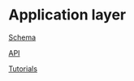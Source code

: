 # Application layer

[Schema](./Schema-1d7b7096-bd4d-4ec0-a060-beacd2df0063.md)

[API](./API-998e9c3c-1b4e-4989-b488-dd85b8d1de68.md)

[Tutorials](./Tutorials-0b3800ee-a5f6-4c9c-8593-a92d2591f396.md)